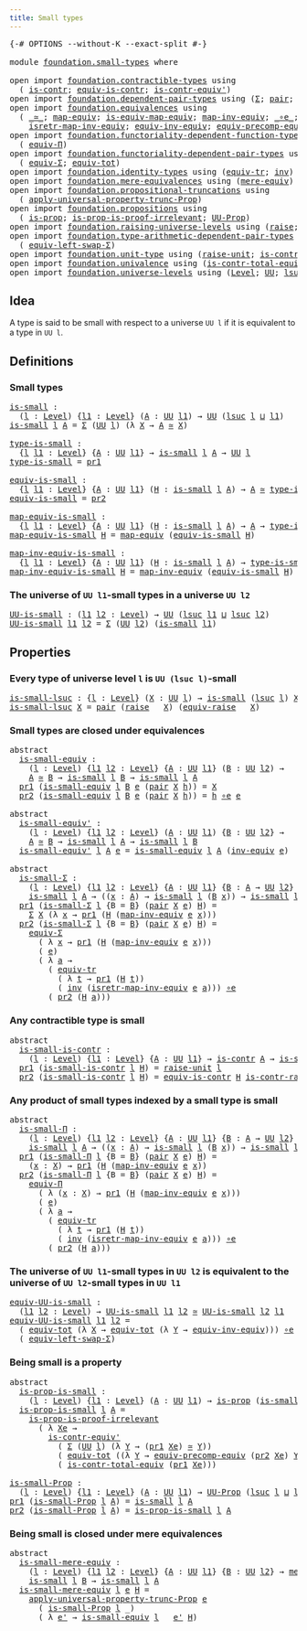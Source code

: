 ```yaml
---
title: Small types
---
```


<pre class="Agda"><a id="37" class="Symbol">{-#</a> <a id="41" class="Keyword">OPTIONS</a> <a id="49" class="Pragma">--without-K</a> <a id="61" class="Pragma">--exact-split</a> <a id="75" class="Symbol">#-}</a>

<a id="80" class="Keyword">module</a> <a id="87" href="foundation.small-types.html" class="Module">foundation.small-types</a> <a id="110" class="Keyword">where</a>

<a id="117" class="Keyword">open</a> <a id="122" class="Keyword">import</a> <a id="129" href="foundation.contractible-types.html" class="Module">foundation.contractible-types</a> <a id="159" class="Keyword">using</a>
  <a id="167" class="Symbol">(</a> <a id="169" href="foundation-core.contractible-types.html#1006" class="Function">is-contr</a><a id="177" class="Symbol">;</a> <a id="179" href="foundation-core.contractible-types.html#4311" class="Function">equiv-is-contr</a><a id="193" class="Symbol">;</a> <a id="195" href="foundation-core.contractible-types.html#3813" class="Function">is-contr-equiv&#39;</a><a id="210" class="Symbol">)</a>
<a id="212" class="Keyword">open</a> <a id="217" class="Keyword">import</a> <a id="224" href="foundation.dependent-pair-types.html" class="Module">foundation.dependent-pair-types</a> <a id="256" class="Keyword">using</a> <a id="262" class="Symbol">(</a><a id="263" href="foundation-core.dependent-pair-types.html#515" class="Record">Σ</a><a id="264" class="Symbol">;</a> <a id="266" href="foundation-core.dependent-pair-types.html#588" class="InductiveConstructor">pair</a><a id="270" class="Symbol">;</a> <a id="272" href="foundation-core.dependent-pair-types.html#605" class="Field">pr1</a><a id="275" class="Symbol">;</a> <a id="277" href="foundation-core.dependent-pair-types.html#617" class="Field">pr2</a><a id="280" class="Symbol">)</a>
<a id="282" class="Keyword">open</a> <a id="287" class="Keyword">import</a> <a id="294" href="foundation.equivalences.html" class="Module">foundation.equivalences</a> <a id="318" class="Keyword">using</a>
  <a id="326" class="Symbol">(</a> <a id="328" href="foundation-core.equivalences.html#1621" class="Function Operator">_≃_</a><a id="331" class="Symbol">;</a> <a id="333" href="foundation-core.equivalences.html#1821" class="Function">map-equiv</a><a id="342" class="Symbol">;</a> <a id="344" href="foundation-core.equivalences.html#1876" class="Function">is-equiv-map-equiv</a><a id="362" class="Symbol">;</a> <a id="364" href="foundation-core.equivalences.html#5036" class="Function">map-inv-equiv</a><a id="377" class="Symbol">;</a> <a id="379" href="foundation-core.equivalences.html#7869" class="Function Operator">_∘e_</a><a id="383" class="Symbol">;</a> <a id="385" href="foundation-core.equivalences.html#5721" class="Function">inv-equiv</a><a id="394" class="Symbol">;</a>
    <a id="400" href="foundation-core.equivalences.html#5251" class="Function">isretr-map-inv-equiv</a><a id="420" class="Symbol">;</a> <a id="422" href="foundation.equivalences.html#15149" class="Function">equiv-inv-equiv</a><a id="437" class="Symbol">;</a> <a id="439" href="foundation.equivalences.html#16809" class="Function">equiv-precomp-equiv</a><a id="458" class="Symbol">)</a>
<a id="460" class="Keyword">open</a> <a id="465" class="Keyword">import</a> <a id="472" href="foundation.functoriality-dependent-function-types.html" class="Module">foundation.functoriality-dependent-function-types</a> <a id="522" class="Keyword">using</a>
  <a id="530" class="Symbol">(</a> <a id="532" href="foundation.functoriality-dependent-function-types.html#4404" class="Function">equiv-Π</a><a id="539" class="Symbol">)</a>
<a id="541" class="Keyword">open</a> <a id="546" class="Keyword">import</a> <a id="553" href="foundation.functoriality-dependent-pair-types.html" class="Module">foundation.functoriality-dependent-pair-types</a> <a id="599" class="Keyword">using</a>
  <a id="607" class="Symbol">(</a> <a id="609" href="foundation-core.functoriality-dependent-pair-types.html#10884" class="Function">equiv-Σ</a><a id="616" class="Symbol">;</a> <a id="618" href="foundation-core.functoriality-dependent-pair-types.html#7267" class="Function">equiv-tot</a><a id="627" class="Symbol">)</a>
<a id="629" class="Keyword">open</a> <a id="634" class="Keyword">import</a> <a id="641" href="foundation.identity-types.html" class="Module">foundation.identity-types</a> <a id="667" class="Keyword">using</a> <a id="673" class="Symbol">(</a><a id="674" href="foundation.identity-types.html#3838" class="Function">equiv-tr</a><a id="682" class="Symbol">;</a> <a id="684" href="foundation-core.identity-types.html#2729" class="Function">inv</a><a id="687" class="Symbol">)</a>
<a id="689" class="Keyword">open</a> <a id="694" class="Keyword">import</a> <a id="701" href="foundation.mere-equivalences.html" class="Module">foundation.mere-equivalences</a> <a id="730" class="Keyword">using</a> <a id="736" class="Symbol">(</a><a id="737" href="foundation.mere-equivalences.html#1415" class="Function">mere-equiv</a><a id="747" class="Symbol">)</a>
<a id="749" class="Keyword">open</a> <a id="754" class="Keyword">import</a> <a id="761" href="foundation.propositional-truncations.html" class="Module">foundation.propositional-truncations</a> <a id="798" class="Keyword">using</a>
  <a id="806" class="Symbol">(</a> <a id="808" href="foundation.propositional-truncations.html#5775" class="Function">apply-universal-property-trunc-Prop</a><a id="843" class="Symbol">)</a>
<a id="845" class="Keyword">open</a> <a id="850" class="Keyword">import</a> <a id="857" href="foundation.propositions.html" class="Module">foundation.propositions</a> <a id="881" class="Keyword">using</a>
  <a id="889" class="Symbol">(</a> <a id="891" href="foundation-core.propositions.html#1309" class="Function">is-prop</a><a id="898" class="Symbol">;</a> <a id="900" href="foundation-core.propositions.html#3220" class="Function">is-prop-is-proof-irrelevant</a><a id="927" class="Symbol">;</a> <a id="929" href="foundation-core.propositions.html#1393" class="Function">UU-Prop</a><a id="936" class="Symbol">)</a>
<a id="938" class="Keyword">open</a> <a id="943" class="Keyword">import</a> <a id="950" href="foundation.raising-universe-levels.html" class="Module">foundation.raising-universe-levels</a> <a id="985" class="Keyword">using</a> <a id="991" class="Symbol">(</a><a id="992" href="foundation.raising-universe-levels.html#973" class="Datatype">raise</a><a id="997" class="Symbol">;</a> <a id="999" href="foundation.raising-universe-levels.html#1550" class="Function">equiv-raise</a><a id="1010" class="Symbol">)</a>
<a id="1012" class="Keyword">open</a> <a id="1017" class="Keyword">import</a> <a id="1024" href="foundation.type-arithmetic-dependent-pair-types.html" class="Module">foundation.type-arithmetic-dependent-pair-types</a> <a id="1072" class="Keyword">using</a>
  <a id="1080" class="Symbol">(</a> <a id="1082" href="foundation-core.type-arithmetic-dependent-pair-types.html#10103" class="Function">equiv-left-swap-Σ</a><a id="1099" class="Symbol">)</a>
<a id="1101" class="Keyword">open</a> <a id="1106" class="Keyword">import</a> <a id="1113" href="foundation.unit-type.html" class="Module">foundation.unit-type</a> <a id="1134" class="Keyword">using</a> <a id="1140" class="Symbol">(</a><a id="1141" href="foundation.unit-type.html#1727" class="Function">raise-unit</a><a id="1151" class="Symbol">;</a> <a id="1153" href="foundation.unit-type.html#3287" class="Function">is-contr-raise-unit</a><a id="1172" class="Symbol">)</a>
<a id="1174" class="Keyword">open</a> <a id="1179" class="Keyword">import</a> <a id="1186" href="foundation.univalence.html" class="Module">foundation.univalence</a> <a id="1208" class="Keyword">using</a> <a id="1214" class="Symbol">(</a><a id="1215" href="foundation-core.univalence.html#2381" class="Function">is-contr-total-equiv</a><a id="1235" class="Symbol">)</a>
<a id="1237" class="Keyword">open</a> <a id="1242" class="Keyword">import</a> <a id="1249" href="foundation.universe-levels.html" class="Module">foundation.universe-levels</a> <a id="1276" class="Keyword">using</a> <a id="1282" class="Symbol">(</a><a id="1283" href="Agda.Primitive.html#597" class="Postulate">Level</a><a id="1288" class="Symbol">;</a> <a id="1290" href="foundation-core.universe-levels.html#235" class="Primitive">UU</a><a id="1292" class="Symbol">;</a> <a id="1294" href="Agda.Primitive.html#780" class="Primitive">lsuc</a><a id="1298" class="Symbol">;</a> <a id="1300" href="Agda.Primitive.html#810" class="Primitive Operator">_⊔_</a><a id="1303" class="Symbol">)</a>
</pre>
## Idea

A type is said to be small with respect to a universe `UU l` if it is equivalent to a type in `UU l`.

## Definitions

### Small types

<pre class="Agda"><a id="is-small"></a><a id="1463" href="foundation.small-types.html#1463" class="Function">is-small</a> <a id="1472" class="Symbol">:</a>
  <a id="1476" class="Symbol">(</a><a id="1477" href="foundation.small-types.html#1477" class="Bound">l</a> <a id="1479" class="Symbol">:</a> <a id="1481" href="Agda.Primitive.html#597" class="Postulate">Level</a><a id="1486" class="Symbol">)</a> <a id="1488" class="Symbol">{</a><a id="1489" href="foundation.small-types.html#1489" class="Bound">l1</a> <a id="1492" class="Symbol">:</a> <a id="1494" href="Agda.Primitive.html#597" class="Postulate">Level</a><a id="1499" class="Symbol">}</a> <a id="1501" class="Symbol">(</a><a id="1502" href="foundation.small-types.html#1502" class="Bound">A</a> <a id="1504" class="Symbol">:</a> <a id="1506" href="foundation-core.universe-levels.html#235" class="Primitive">UU</a> <a id="1509" href="foundation.small-types.html#1489" class="Bound">l1</a><a id="1511" class="Symbol">)</a> <a id="1513" class="Symbol">→</a> <a id="1515" href="foundation-core.universe-levels.html#235" class="Primitive">UU</a> <a id="1518" class="Symbol">(</a><a id="1519" href="Agda.Primitive.html#780" class="Primitive">lsuc</a> <a id="1524" href="foundation.small-types.html#1477" class="Bound">l</a> <a id="1526" href="Agda.Primitive.html#810" class="Primitive Operator">⊔</a> <a id="1528" href="foundation.small-types.html#1489" class="Bound">l1</a><a id="1530" class="Symbol">)</a>
<a id="1532" href="foundation.small-types.html#1463" class="Function">is-small</a> <a id="1541" href="foundation.small-types.html#1541" class="Bound">l</a> <a id="1543" href="foundation.small-types.html#1543" class="Bound">A</a> <a id="1545" class="Symbol">=</a> <a id="1547" href="foundation-core.dependent-pair-types.html#515" class="Record">Σ</a> <a id="1549" class="Symbol">(</a><a id="1550" href="foundation-core.universe-levels.html#235" class="Primitive">UU</a> <a id="1553" href="foundation.small-types.html#1541" class="Bound">l</a><a id="1554" class="Symbol">)</a> <a id="1556" class="Symbol">(λ</a> <a id="1559" href="foundation.small-types.html#1559" class="Bound">X</a> <a id="1561" class="Symbol">→</a> <a id="1563" href="foundation.small-types.html#1543" class="Bound">A</a> <a id="1565" href="foundation-core.equivalences.html#1621" class="Function Operator">≃</a> <a id="1567" href="foundation.small-types.html#1559" class="Bound">X</a><a id="1568" class="Symbol">)</a>

<a id="type-is-small"></a><a id="1571" href="foundation.small-types.html#1571" class="Function">type-is-small</a> <a id="1585" class="Symbol">:</a>
  <a id="1589" class="Symbol">{</a><a id="1590" href="foundation.small-types.html#1590" class="Bound">l</a> <a id="1592" href="foundation.small-types.html#1592" class="Bound">l1</a> <a id="1595" class="Symbol">:</a> <a id="1597" href="Agda.Primitive.html#597" class="Postulate">Level</a><a id="1602" class="Symbol">}</a> <a id="1604" class="Symbol">{</a><a id="1605" href="foundation.small-types.html#1605" class="Bound">A</a> <a id="1607" class="Symbol">:</a> <a id="1609" href="foundation-core.universe-levels.html#235" class="Primitive">UU</a> <a id="1612" href="foundation.small-types.html#1592" class="Bound">l1</a><a id="1614" class="Symbol">}</a> <a id="1616" class="Symbol">→</a> <a id="1618" href="foundation.small-types.html#1463" class="Function">is-small</a> <a id="1627" href="foundation.small-types.html#1590" class="Bound">l</a> <a id="1629" href="foundation.small-types.html#1605" class="Bound">A</a> <a id="1631" class="Symbol">→</a> <a id="1633" href="foundation-core.universe-levels.html#235" class="Primitive">UU</a> <a id="1636" href="foundation.small-types.html#1590" class="Bound">l</a>
<a id="1638" href="foundation.small-types.html#1571" class="Function">type-is-small</a> <a id="1652" class="Symbol">=</a> <a id="1654" href="foundation-core.dependent-pair-types.html#605" class="Field">pr1</a>

<a id="equiv-is-small"></a><a id="1659" href="foundation.small-types.html#1659" class="Function">equiv-is-small</a> <a id="1674" class="Symbol">:</a>
  <a id="1678" class="Symbol">{</a><a id="1679" href="foundation.small-types.html#1679" class="Bound">l</a> <a id="1681" href="foundation.small-types.html#1681" class="Bound">l1</a> <a id="1684" class="Symbol">:</a> <a id="1686" href="Agda.Primitive.html#597" class="Postulate">Level</a><a id="1691" class="Symbol">}</a> <a id="1693" class="Symbol">{</a><a id="1694" href="foundation.small-types.html#1694" class="Bound">A</a> <a id="1696" class="Symbol">:</a> <a id="1698" href="foundation-core.universe-levels.html#235" class="Primitive">UU</a> <a id="1701" href="foundation.small-types.html#1681" class="Bound">l1</a><a id="1703" class="Symbol">}</a> <a id="1705" class="Symbol">(</a><a id="1706" href="foundation.small-types.html#1706" class="Bound">H</a> <a id="1708" class="Symbol">:</a> <a id="1710" href="foundation.small-types.html#1463" class="Function">is-small</a> <a id="1719" href="foundation.small-types.html#1679" class="Bound">l</a> <a id="1721" href="foundation.small-types.html#1694" class="Bound">A</a><a id="1722" class="Symbol">)</a> <a id="1724" class="Symbol">→</a> <a id="1726" href="foundation.small-types.html#1694" class="Bound">A</a> <a id="1728" href="foundation-core.equivalences.html#1621" class="Function Operator">≃</a> <a id="1730" href="foundation.small-types.html#1571" class="Function">type-is-small</a> <a id="1744" href="foundation.small-types.html#1706" class="Bound">H</a>
<a id="1746" href="foundation.small-types.html#1659" class="Function">equiv-is-small</a> <a id="1761" class="Symbol">=</a> <a id="1763" href="foundation-core.dependent-pair-types.html#617" class="Field">pr2</a>

<a id="map-equiv-is-small"></a><a id="1768" href="foundation.small-types.html#1768" class="Function">map-equiv-is-small</a> <a id="1787" class="Symbol">:</a>
  <a id="1791" class="Symbol">{</a><a id="1792" href="foundation.small-types.html#1792" class="Bound">l</a> <a id="1794" href="foundation.small-types.html#1794" class="Bound">l1</a> <a id="1797" class="Symbol">:</a> <a id="1799" href="Agda.Primitive.html#597" class="Postulate">Level</a><a id="1804" class="Symbol">}</a> <a id="1806" class="Symbol">{</a><a id="1807" href="foundation.small-types.html#1807" class="Bound">A</a> <a id="1809" class="Symbol">:</a> <a id="1811" href="foundation-core.universe-levels.html#235" class="Primitive">UU</a> <a id="1814" href="foundation.small-types.html#1794" class="Bound">l1</a><a id="1816" class="Symbol">}</a> <a id="1818" class="Symbol">(</a><a id="1819" href="foundation.small-types.html#1819" class="Bound">H</a> <a id="1821" class="Symbol">:</a> <a id="1823" href="foundation.small-types.html#1463" class="Function">is-small</a> <a id="1832" href="foundation.small-types.html#1792" class="Bound">l</a> <a id="1834" href="foundation.small-types.html#1807" class="Bound">A</a><a id="1835" class="Symbol">)</a> <a id="1837" class="Symbol">→</a> <a id="1839" href="foundation.small-types.html#1807" class="Bound">A</a> <a id="1841" class="Symbol">→</a> <a id="1843" href="foundation.small-types.html#1571" class="Function">type-is-small</a> <a id="1857" href="foundation.small-types.html#1819" class="Bound">H</a>
<a id="1859" href="foundation.small-types.html#1768" class="Function">map-equiv-is-small</a> <a id="1878" href="foundation.small-types.html#1878" class="Bound">H</a> <a id="1880" class="Symbol">=</a> <a id="1882" href="foundation-core.equivalences.html#1821" class="Function">map-equiv</a> <a id="1892" class="Symbol">(</a><a id="1893" href="foundation.small-types.html#1659" class="Function">equiv-is-small</a> <a id="1908" href="foundation.small-types.html#1878" class="Bound">H</a><a id="1909" class="Symbol">)</a>

<a id="map-inv-equiv-is-small"></a><a id="1912" href="foundation.small-types.html#1912" class="Function">map-inv-equiv-is-small</a> <a id="1935" class="Symbol">:</a>
  <a id="1939" class="Symbol">{</a><a id="1940" href="foundation.small-types.html#1940" class="Bound">l</a> <a id="1942" href="foundation.small-types.html#1942" class="Bound">l1</a> <a id="1945" class="Symbol">:</a> <a id="1947" href="Agda.Primitive.html#597" class="Postulate">Level</a><a id="1952" class="Symbol">}</a> <a id="1954" class="Symbol">{</a><a id="1955" href="foundation.small-types.html#1955" class="Bound">A</a> <a id="1957" class="Symbol">:</a> <a id="1959" href="foundation-core.universe-levels.html#235" class="Primitive">UU</a> <a id="1962" href="foundation.small-types.html#1942" class="Bound">l1</a><a id="1964" class="Symbol">}</a> <a id="1966" class="Symbol">(</a><a id="1967" href="foundation.small-types.html#1967" class="Bound">H</a> <a id="1969" class="Symbol">:</a> <a id="1971" href="foundation.small-types.html#1463" class="Function">is-small</a> <a id="1980" href="foundation.small-types.html#1940" class="Bound">l</a> <a id="1982" href="foundation.small-types.html#1955" class="Bound">A</a><a id="1983" class="Symbol">)</a> <a id="1985" class="Symbol">→</a> <a id="1987" href="foundation.small-types.html#1571" class="Function">type-is-small</a> <a id="2001" href="foundation.small-types.html#1967" class="Bound">H</a> <a id="2003" class="Symbol">→</a> <a id="2005" href="foundation.small-types.html#1955" class="Bound">A</a>
<a id="2007" href="foundation.small-types.html#1912" class="Function">map-inv-equiv-is-small</a> <a id="2030" href="foundation.small-types.html#2030" class="Bound">H</a> <a id="2032" class="Symbol">=</a> <a id="2034" href="foundation-core.equivalences.html#5036" class="Function">map-inv-equiv</a> <a id="2048" class="Symbol">(</a><a id="2049" href="foundation.small-types.html#1659" class="Function">equiv-is-small</a> <a id="2064" href="foundation.small-types.html#2030" class="Bound">H</a><a id="2065" class="Symbol">)</a>
</pre>
### The universe of `UU l1`-small types in a universe `UU l2`

<pre class="Agda"><a id="UU-is-small"></a><a id="2143" href="foundation.small-types.html#2143" class="Function">UU-is-small</a> <a id="2155" class="Symbol">:</a> <a id="2157" class="Symbol">(</a><a id="2158" href="foundation.small-types.html#2158" class="Bound">l1</a> <a id="2161" href="foundation.small-types.html#2161" class="Bound">l2</a> <a id="2164" class="Symbol">:</a> <a id="2166" href="Agda.Primitive.html#597" class="Postulate">Level</a><a id="2171" class="Symbol">)</a> <a id="2173" class="Symbol">→</a> <a id="2175" href="foundation-core.universe-levels.html#235" class="Primitive">UU</a> <a id="2178" class="Symbol">(</a><a id="2179" href="Agda.Primitive.html#780" class="Primitive">lsuc</a> <a id="2184" href="foundation.small-types.html#2158" class="Bound">l1</a> <a id="2187" href="Agda.Primitive.html#810" class="Primitive Operator">⊔</a> <a id="2189" href="Agda.Primitive.html#780" class="Primitive">lsuc</a> <a id="2194" href="foundation.small-types.html#2161" class="Bound">l2</a><a id="2196" class="Symbol">)</a>
<a id="2198" href="foundation.small-types.html#2143" class="Function">UU-is-small</a> <a id="2210" href="foundation.small-types.html#2210" class="Bound">l1</a> <a id="2213" href="foundation.small-types.html#2213" class="Bound">l2</a> <a id="2216" class="Symbol">=</a> <a id="2218" href="foundation-core.dependent-pair-types.html#515" class="Record">Σ</a> <a id="2220" class="Symbol">(</a><a id="2221" href="foundation-core.universe-levels.html#235" class="Primitive">UU</a> <a id="2224" href="foundation.small-types.html#2213" class="Bound">l2</a><a id="2226" class="Symbol">)</a> <a id="2228" class="Symbol">(</a><a id="2229" href="foundation.small-types.html#1463" class="Function">is-small</a> <a id="2238" href="foundation.small-types.html#2210" class="Bound">l1</a><a id="2240" class="Symbol">)</a>
</pre>
## Properties

### Every type of universe level `l` is `UU (lsuc l)`-small

<pre class="Agda"><a id="is-small-lsuc"></a><a id="2331" href="foundation.small-types.html#2331" class="Function">is-small-lsuc</a> <a id="2345" class="Symbol">:</a> <a id="2347" class="Symbol">{</a><a id="2348" href="foundation.small-types.html#2348" class="Bound">l</a> <a id="2350" class="Symbol">:</a> <a id="2352" href="Agda.Primitive.html#597" class="Postulate">Level</a><a id="2357" class="Symbol">}</a> <a id="2359" class="Symbol">(</a><a id="2360" href="foundation.small-types.html#2360" class="Bound">X</a> <a id="2362" class="Symbol">:</a> <a id="2364" href="foundation-core.universe-levels.html#235" class="Primitive">UU</a> <a id="2367" href="foundation.small-types.html#2348" class="Bound">l</a><a id="2368" class="Symbol">)</a> <a id="2370" class="Symbol">→</a> <a id="2372" href="foundation.small-types.html#1463" class="Function">is-small</a> <a id="2381" class="Symbol">(</a><a id="2382" href="Agda.Primitive.html#780" class="Primitive">lsuc</a> <a id="2387" href="foundation.small-types.html#2348" class="Bound">l</a><a id="2388" class="Symbol">)</a> <a id="2390" href="foundation.small-types.html#2360" class="Bound">X</a>
<a id="2392" href="foundation.small-types.html#2331" class="Function">is-small-lsuc</a> <a id="2406" href="foundation.small-types.html#2406" class="Bound">X</a> <a id="2408" class="Symbol">=</a> <a id="2410" href="foundation-core.dependent-pair-types.html#588" class="InductiveConstructor">pair</a> <a id="2415" class="Symbol">(</a><a id="2416" href="foundation.raising-universe-levels.html#973" class="Datatype">raise</a> <a id="2422" class="Symbol">_</a> <a id="2424" href="foundation.small-types.html#2406" class="Bound">X</a><a id="2425" class="Symbol">)</a> <a id="2427" class="Symbol">(</a><a id="2428" href="foundation.raising-universe-levels.html#1550" class="Function">equiv-raise</a> <a id="2440" class="Symbol">_</a> <a id="2442" href="foundation.small-types.html#2406" class="Bound">X</a><a id="2443" class="Symbol">)</a>
</pre>
### Small types are closed under equivalences

<pre class="Agda"><a id="2505" class="Keyword">abstract</a>
  <a id="is-small-equiv"></a><a id="2516" href="foundation.small-types.html#2516" class="Function">is-small-equiv</a> <a id="2531" class="Symbol">:</a>
    <a id="2537" class="Symbol">(</a><a id="2538" href="foundation.small-types.html#2538" class="Bound">l</a> <a id="2540" class="Symbol">:</a> <a id="2542" href="Agda.Primitive.html#597" class="Postulate">Level</a><a id="2547" class="Symbol">)</a> <a id="2549" class="Symbol">{</a><a id="2550" href="foundation.small-types.html#2550" class="Bound">l1</a> <a id="2553" href="foundation.small-types.html#2553" class="Bound">l2</a> <a id="2556" class="Symbol">:</a> <a id="2558" href="Agda.Primitive.html#597" class="Postulate">Level</a><a id="2563" class="Symbol">}</a> <a id="2565" class="Symbol">{</a><a id="2566" href="foundation.small-types.html#2566" class="Bound">A</a> <a id="2568" class="Symbol">:</a> <a id="2570" href="foundation-core.universe-levels.html#235" class="Primitive">UU</a> <a id="2573" href="foundation.small-types.html#2550" class="Bound">l1</a><a id="2575" class="Symbol">}</a> <a id="2577" class="Symbol">(</a><a id="2578" href="foundation.small-types.html#2578" class="Bound">B</a> <a id="2580" class="Symbol">:</a> <a id="2582" href="foundation-core.universe-levels.html#235" class="Primitive">UU</a> <a id="2585" href="foundation.small-types.html#2553" class="Bound">l2</a><a id="2587" class="Symbol">)</a> <a id="2589" class="Symbol">→</a>
    <a id="2595" href="foundation.small-types.html#2566" class="Bound">A</a> <a id="2597" href="foundation-core.equivalences.html#1621" class="Function Operator">≃</a> <a id="2599" href="foundation.small-types.html#2578" class="Bound">B</a> <a id="2601" class="Symbol">→</a> <a id="2603" href="foundation.small-types.html#1463" class="Function">is-small</a> <a id="2612" href="foundation.small-types.html#2538" class="Bound">l</a> <a id="2614" href="foundation.small-types.html#2578" class="Bound">B</a> <a id="2616" class="Symbol">→</a> <a id="2618" href="foundation.small-types.html#1463" class="Function">is-small</a> <a id="2627" href="foundation.small-types.html#2538" class="Bound">l</a> <a id="2629" href="foundation.small-types.html#2566" class="Bound">A</a>
  <a id="2633" href="foundation-core.dependent-pair-types.html#605" class="Field">pr1</a> <a id="2637" class="Symbol">(</a><a id="2638" href="foundation.small-types.html#2516" class="Function">is-small-equiv</a> <a id="2653" href="foundation.small-types.html#2653" class="Bound">l</a> <a id="2655" href="foundation.small-types.html#2655" class="Bound">B</a> <a id="2657" href="foundation.small-types.html#2657" class="Bound">e</a> <a id="2659" class="Symbol">(</a><a id="2660" href="foundation-core.dependent-pair-types.html#588" class="InductiveConstructor">pair</a> <a id="2665" href="foundation.small-types.html#2665" class="Bound">X</a> <a id="2667" href="foundation.small-types.html#2667" class="Bound">h</a><a id="2668" class="Symbol">))</a> <a id="2671" class="Symbol">=</a> <a id="2673" href="foundation.small-types.html#2665" class="Bound">X</a>
  <a id="2677" href="foundation-core.dependent-pair-types.html#617" class="Field">pr2</a> <a id="2681" class="Symbol">(</a><a id="2682" href="foundation.small-types.html#2516" class="Function">is-small-equiv</a> <a id="2697" href="foundation.small-types.html#2697" class="Bound">l</a> <a id="2699" href="foundation.small-types.html#2699" class="Bound">B</a> <a id="2701" href="foundation.small-types.html#2701" class="Bound">e</a> <a id="2703" class="Symbol">(</a><a id="2704" href="foundation-core.dependent-pair-types.html#588" class="InductiveConstructor">pair</a> <a id="2709" href="foundation.small-types.html#2709" class="Bound">X</a> <a id="2711" href="foundation.small-types.html#2711" class="Bound">h</a><a id="2712" class="Symbol">))</a> <a id="2715" class="Symbol">=</a> <a id="2717" href="foundation.small-types.html#2711" class="Bound">h</a> <a id="2719" href="foundation-core.equivalences.html#7869" class="Function Operator">∘e</a> <a id="2722" href="foundation.small-types.html#2701" class="Bound">e</a>

<a id="2725" class="Keyword">abstract</a>
  <a id="is-small-equiv&#39;"></a><a id="2736" href="foundation.small-types.html#2736" class="Function">is-small-equiv&#39;</a> <a id="2752" class="Symbol">:</a>
    <a id="2758" class="Symbol">(</a><a id="2759" href="foundation.small-types.html#2759" class="Bound">l</a> <a id="2761" class="Symbol">:</a> <a id="2763" href="Agda.Primitive.html#597" class="Postulate">Level</a><a id="2768" class="Symbol">)</a> <a id="2770" class="Symbol">{</a><a id="2771" href="foundation.small-types.html#2771" class="Bound">l1</a> <a id="2774" href="foundation.small-types.html#2774" class="Bound">l2</a> <a id="2777" class="Symbol">:</a> <a id="2779" href="Agda.Primitive.html#597" class="Postulate">Level</a><a id="2784" class="Symbol">}</a> <a id="2786" class="Symbol">(</a><a id="2787" href="foundation.small-types.html#2787" class="Bound">A</a> <a id="2789" class="Symbol">:</a> <a id="2791" href="foundation-core.universe-levels.html#235" class="Primitive">UU</a> <a id="2794" href="foundation.small-types.html#2771" class="Bound">l1</a><a id="2796" class="Symbol">)</a> <a id="2798" class="Symbol">{</a><a id="2799" href="foundation.small-types.html#2799" class="Bound">B</a> <a id="2801" class="Symbol">:</a> <a id="2803" href="foundation-core.universe-levels.html#235" class="Primitive">UU</a> <a id="2806" href="foundation.small-types.html#2774" class="Bound">l2</a><a id="2808" class="Symbol">}</a> <a id="2810" class="Symbol">→</a>
    <a id="2816" href="foundation.small-types.html#2787" class="Bound">A</a> <a id="2818" href="foundation-core.equivalences.html#1621" class="Function Operator">≃</a> <a id="2820" href="foundation.small-types.html#2799" class="Bound">B</a> <a id="2822" class="Symbol">→</a> <a id="2824" href="foundation.small-types.html#1463" class="Function">is-small</a> <a id="2833" href="foundation.small-types.html#2759" class="Bound">l</a> <a id="2835" href="foundation.small-types.html#2787" class="Bound">A</a> <a id="2837" class="Symbol">→</a> <a id="2839" href="foundation.small-types.html#1463" class="Function">is-small</a> <a id="2848" href="foundation.small-types.html#2759" class="Bound">l</a> <a id="2850" href="foundation.small-types.html#2799" class="Bound">B</a>
  <a id="2854" href="foundation.small-types.html#2736" class="Function">is-small-equiv&#39;</a> <a id="2870" href="foundation.small-types.html#2870" class="Bound">l</a> <a id="2872" href="foundation.small-types.html#2872" class="Bound">A</a> <a id="2874" href="foundation.small-types.html#2874" class="Bound">e</a> <a id="2876" class="Symbol">=</a> <a id="2878" href="foundation.small-types.html#2516" class="Function">is-small-equiv</a> <a id="2893" href="foundation.small-types.html#2870" class="Bound">l</a> <a id="2895" href="foundation.small-types.html#2872" class="Bound">A</a> <a id="2897" class="Symbol">(</a><a id="2898" href="foundation-core.equivalences.html#5721" class="Function">inv-equiv</a> <a id="2908" href="foundation.small-types.html#2874" class="Bound">e</a><a id="2909" class="Symbol">)</a>

<a id="2912" class="Keyword">abstract</a>
  <a id="is-small-Σ"></a><a id="2923" href="foundation.small-types.html#2923" class="Function">is-small-Σ</a> <a id="2934" class="Symbol">:</a>
    <a id="2940" class="Symbol">(</a><a id="2941" href="foundation.small-types.html#2941" class="Bound">l</a> <a id="2943" class="Symbol">:</a> <a id="2945" href="Agda.Primitive.html#597" class="Postulate">Level</a><a id="2950" class="Symbol">)</a> <a id="2952" class="Symbol">{</a><a id="2953" href="foundation.small-types.html#2953" class="Bound">l1</a> <a id="2956" href="foundation.small-types.html#2956" class="Bound">l2</a> <a id="2959" class="Symbol">:</a> <a id="2961" href="Agda.Primitive.html#597" class="Postulate">Level</a><a id="2966" class="Symbol">}</a> <a id="2968" class="Symbol">{</a><a id="2969" href="foundation.small-types.html#2969" class="Bound">A</a> <a id="2971" class="Symbol">:</a> <a id="2973" href="foundation-core.universe-levels.html#235" class="Primitive">UU</a> <a id="2976" href="foundation.small-types.html#2953" class="Bound">l1</a><a id="2978" class="Symbol">}</a> <a id="2980" class="Symbol">{</a><a id="2981" href="foundation.small-types.html#2981" class="Bound">B</a> <a id="2983" class="Symbol">:</a> <a id="2985" href="foundation.small-types.html#2969" class="Bound">A</a> <a id="2987" class="Symbol">→</a> <a id="2989" href="foundation-core.universe-levels.html#235" class="Primitive">UU</a> <a id="2992" href="foundation.small-types.html#2956" class="Bound">l2</a><a id="2994" class="Symbol">}</a> <a id="2996" class="Symbol">→</a>
    <a id="3002" href="foundation.small-types.html#1463" class="Function">is-small</a> <a id="3011" href="foundation.small-types.html#2941" class="Bound">l</a> <a id="3013" href="foundation.small-types.html#2969" class="Bound">A</a> <a id="3015" class="Symbol">→</a> <a id="3017" class="Symbol">((</a><a id="3019" href="foundation.small-types.html#3019" class="Bound">x</a> <a id="3021" class="Symbol">:</a> <a id="3023" href="foundation.small-types.html#2969" class="Bound">A</a><a id="3024" class="Symbol">)</a> <a id="3026" class="Symbol">→</a> <a id="3028" href="foundation.small-types.html#1463" class="Function">is-small</a> <a id="3037" href="foundation.small-types.html#2941" class="Bound">l</a> <a id="3039" class="Symbol">(</a><a id="3040" href="foundation.small-types.html#2981" class="Bound">B</a> <a id="3042" href="foundation.small-types.html#3019" class="Bound">x</a><a id="3043" class="Symbol">))</a> <a id="3046" class="Symbol">→</a> <a id="3048" href="foundation.small-types.html#1463" class="Function">is-small</a> <a id="3057" href="foundation.small-types.html#2941" class="Bound">l</a> <a id="3059" class="Symbol">(</a><a id="3060" href="foundation-core.dependent-pair-types.html#515" class="Record">Σ</a> <a id="3062" href="foundation.small-types.html#2969" class="Bound">A</a> <a id="3064" href="foundation.small-types.html#2981" class="Bound">B</a><a id="3065" class="Symbol">)</a>
  <a id="3069" href="foundation-core.dependent-pair-types.html#605" class="Field">pr1</a> <a id="3073" class="Symbol">(</a><a id="3074" href="foundation.small-types.html#2923" class="Function">is-small-Σ</a> <a id="3085" href="foundation.small-types.html#3085" class="Bound">l</a> <a id="3087" class="Symbol">{</a><a id="3088" class="Argument">B</a> <a id="3090" class="Symbol">=</a> <a id="3092" href="foundation.small-types.html#3092" class="Bound">B</a><a id="3093" class="Symbol">}</a> <a id="3095" class="Symbol">(</a><a id="3096" href="foundation-core.dependent-pair-types.html#588" class="InductiveConstructor">pair</a> <a id="3101" href="foundation.small-types.html#3101" class="Bound">X</a> <a id="3103" href="foundation.small-types.html#3103" class="Bound">e</a><a id="3104" class="Symbol">)</a> <a id="3106" href="foundation.small-types.html#3106" class="Bound">H</a><a id="3107" class="Symbol">)</a> <a id="3109" class="Symbol">=</a>
    <a id="3115" href="foundation-core.dependent-pair-types.html#515" class="Record">Σ</a> <a id="3117" href="foundation.small-types.html#3101" class="Bound">X</a> <a id="3119" class="Symbol">(λ</a> <a id="3122" href="foundation.small-types.html#3122" class="Bound">x</a> <a id="3124" class="Symbol">→</a> <a id="3126" href="foundation-core.dependent-pair-types.html#605" class="Field">pr1</a> <a id="3130" class="Symbol">(</a><a id="3131" href="foundation.small-types.html#3106" class="Bound">H</a> <a id="3133" class="Symbol">(</a><a id="3134" href="foundation-core.equivalences.html#5036" class="Function">map-inv-equiv</a> <a id="3148" href="foundation.small-types.html#3103" class="Bound">e</a> <a id="3150" href="foundation.small-types.html#3122" class="Bound">x</a><a id="3151" class="Symbol">)))</a>
  <a id="3157" href="foundation-core.dependent-pair-types.html#617" class="Field">pr2</a> <a id="3161" class="Symbol">(</a><a id="3162" href="foundation.small-types.html#2923" class="Function">is-small-Σ</a> <a id="3173" href="foundation.small-types.html#3173" class="Bound">l</a> <a id="3175" class="Symbol">{</a><a id="3176" class="Argument">B</a> <a id="3178" class="Symbol">=</a> <a id="3180" href="foundation.small-types.html#3180" class="Bound">B</a><a id="3181" class="Symbol">}</a> <a id="3183" class="Symbol">(</a><a id="3184" href="foundation-core.dependent-pair-types.html#588" class="InductiveConstructor">pair</a> <a id="3189" href="foundation.small-types.html#3189" class="Bound">X</a> <a id="3191" href="foundation.small-types.html#3191" class="Bound">e</a><a id="3192" class="Symbol">)</a> <a id="3194" href="foundation.small-types.html#3194" class="Bound">H</a><a id="3195" class="Symbol">)</a> <a id="3197" class="Symbol">=</a>
    <a id="3203" href="foundation-core.functoriality-dependent-pair-types.html#10884" class="Function">equiv-Σ</a>
      <a id="3217" class="Symbol">(</a> <a id="3219" class="Symbol">λ</a> <a id="3221" href="foundation.small-types.html#3221" class="Bound">x</a> <a id="3223" class="Symbol">→</a> <a id="3225" href="foundation-core.dependent-pair-types.html#605" class="Field">pr1</a> <a id="3229" class="Symbol">(</a><a id="3230" href="foundation.small-types.html#3194" class="Bound">H</a> <a id="3232" class="Symbol">(</a><a id="3233" href="foundation-core.equivalences.html#5036" class="Function">map-inv-equiv</a> <a id="3247" href="foundation.small-types.html#3191" class="Bound">e</a> <a id="3249" href="foundation.small-types.html#3221" class="Bound">x</a><a id="3250" class="Symbol">)))</a>
      <a id="3260" class="Symbol">(</a> <a id="3262" href="foundation.small-types.html#3191" class="Bound">e</a><a id="3263" class="Symbol">)</a>
      <a id="3271" class="Symbol">(</a> <a id="3273" class="Symbol">λ</a> <a id="3275" href="foundation.small-types.html#3275" class="Bound">a</a> <a id="3277" class="Symbol">→</a>
        <a id="3287" class="Symbol">(</a> <a id="3289" href="foundation.identity-types.html#3838" class="Function">equiv-tr</a>
          <a id="3308" class="Symbol">(</a> <a id="3310" class="Symbol">λ</a> <a id="3312" href="foundation.small-types.html#3312" class="Bound">t</a> <a id="3314" class="Symbol">→</a> <a id="3316" href="foundation-core.dependent-pair-types.html#605" class="Field">pr1</a> <a id="3320" class="Symbol">(</a><a id="3321" href="foundation.small-types.html#3194" class="Bound">H</a> <a id="3323" href="foundation.small-types.html#3312" class="Bound">t</a><a id="3324" class="Symbol">))</a>
          <a id="3337" class="Symbol">(</a> <a id="3339" href="foundation-core.identity-types.html#2729" class="Function">inv</a> <a id="3343" class="Symbol">(</a><a id="3344" href="foundation-core.equivalences.html#5251" class="Function">isretr-map-inv-equiv</a> <a id="3365" href="foundation.small-types.html#3191" class="Bound">e</a> <a id="3367" href="foundation.small-types.html#3275" class="Bound">a</a><a id="3368" class="Symbol">)))</a> <a id="3372" href="foundation-core.equivalences.html#7869" class="Function Operator">∘e</a>
        <a id="3383" class="Symbol">(</a> <a id="3385" href="foundation-core.dependent-pair-types.html#617" class="Field">pr2</a> <a id="3389" class="Symbol">(</a><a id="3390" href="foundation.small-types.html#3194" class="Bound">H</a> <a id="3392" href="foundation.small-types.html#3275" class="Bound">a</a><a id="3393" class="Symbol">)))</a>
</pre>
### Any contractible type is small

<pre class="Agda"><a id="3446" class="Keyword">abstract</a>
  <a id="is-small-is-contr"></a><a id="3457" href="foundation.small-types.html#3457" class="Function">is-small-is-contr</a> <a id="3475" class="Symbol">:</a>
    <a id="3481" class="Symbol">(</a><a id="3482" href="foundation.small-types.html#3482" class="Bound">l</a> <a id="3484" class="Symbol">:</a> <a id="3486" href="Agda.Primitive.html#597" class="Postulate">Level</a><a id="3491" class="Symbol">)</a> <a id="3493" class="Symbol">{</a><a id="3494" href="foundation.small-types.html#3494" class="Bound">l1</a> <a id="3497" class="Symbol">:</a> <a id="3499" href="Agda.Primitive.html#597" class="Postulate">Level</a><a id="3504" class="Symbol">}</a> <a id="3506" class="Symbol">{</a><a id="3507" href="foundation.small-types.html#3507" class="Bound">A</a> <a id="3509" class="Symbol">:</a> <a id="3511" href="foundation-core.universe-levels.html#235" class="Primitive">UU</a> <a id="3514" href="foundation.small-types.html#3494" class="Bound">l1</a><a id="3516" class="Symbol">}</a> <a id="3518" class="Symbol">→</a> <a id="3520" href="foundation-core.contractible-types.html#1006" class="Function">is-contr</a> <a id="3529" href="foundation.small-types.html#3507" class="Bound">A</a> <a id="3531" class="Symbol">→</a> <a id="3533" href="foundation.small-types.html#1463" class="Function">is-small</a> <a id="3542" href="foundation.small-types.html#3482" class="Bound">l</a> <a id="3544" href="foundation.small-types.html#3507" class="Bound">A</a>
  <a id="3548" href="foundation-core.dependent-pair-types.html#605" class="Field">pr1</a> <a id="3552" class="Symbol">(</a><a id="3553" href="foundation.small-types.html#3457" class="Function">is-small-is-contr</a> <a id="3571" href="foundation.small-types.html#3571" class="Bound">l</a> <a id="3573" href="foundation.small-types.html#3573" class="Bound">H</a><a id="3574" class="Symbol">)</a> <a id="3576" class="Symbol">=</a> <a id="3578" href="foundation.unit-type.html#1727" class="Function">raise-unit</a> <a id="3589" href="foundation.small-types.html#3571" class="Bound">l</a>
  <a id="3593" href="foundation-core.dependent-pair-types.html#617" class="Field">pr2</a> <a id="3597" class="Symbol">(</a><a id="3598" href="foundation.small-types.html#3457" class="Function">is-small-is-contr</a> <a id="3616" href="foundation.small-types.html#3616" class="Bound">l</a> <a id="3618" href="foundation.small-types.html#3618" class="Bound">H</a><a id="3619" class="Symbol">)</a> <a id="3621" class="Symbol">=</a> <a id="3623" href="foundation-core.contractible-types.html#4311" class="Function">equiv-is-contr</a> <a id="3638" href="foundation.small-types.html#3618" class="Bound">H</a> <a id="3640" href="foundation.unit-type.html#3287" class="Function">is-contr-raise-unit</a>
</pre>
### Any product of small types indexed by a small type is small

<pre class="Agda"><a id="3738" class="Keyword">abstract</a>
  <a id="is-small-Π"></a><a id="3749" href="foundation.small-types.html#3749" class="Function">is-small-Π</a> <a id="3760" class="Symbol">:</a>
    <a id="3766" class="Symbol">(</a><a id="3767" href="foundation.small-types.html#3767" class="Bound">l</a> <a id="3769" class="Symbol">:</a> <a id="3771" href="Agda.Primitive.html#597" class="Postulate">Level</a><a id="3776" class="Symbol">)</a> <a id="3778" class="Symbol">{</a><a id="3779" href="foundation.small-types.html#3779" class="Bound">l1</a> <a id="3782" href="foundation.small-types.html#3782" class="Bound">l2</a> <a id="3785" class="Symbol">:</a> <a id="3787" href="Agda.Primitive.html#597" class="Postulate">Level</a><a id="3792" class="Symbol">}</a> <a id="3794" class="Symbol">{</a><a id="3795" href="foundation.small-types.html#3795" class="Bound">A</a> <a id="3797" class="Symbol">:</a> <a id="3799" href="foundation-core.universe-levels.html#235" class="Primitive">UU</a> <a id="3802" href="foundation.small-types.html#3779" class="Bound">l1</a><a id="3804" class="Symbol">}</a> <a id="3806" class="Symbol">{</a><a id="3807" href="foundation.small-types.html#3807" class="Bound">B</a> <a id="3809" class="Symbol">:</a> <a id="3811" href="foundation.small-types.html#3795" class="Bound">A</a> <a id="3813" class="Symbol">→</a> <a id="3815" href="foundation-core.universe-levels.html#235" class="Primitive">UU</a> <a id="3818" href="foundation.small-types.html#3782" class="Bound">l2</a><a id="3820" class="Symbol">}</a> <a id="3822" class="Symbol">→</a>
    <a id="3828" href="foundation.small-types.html#1463" class="Function">is-small</a> <a id="3837" href="foundation.small-types.html#3767" class="Bound">l</a> <a id="3839" href="foundation.small-types.html#3795" class="Bound">A</a> <a id="3841" class="Symbol">→</a> <a id="3843" class="Symbol">((</a><a id="3845" href="foundation.small-types.html#3845" class="Bound">x</a> <a id="3847" class="Symbol">:</a> <a id="3849" href="foundation.small-types.html#3795" class="Bound">A</a><a id="3850" class="Symbol">)</a> <a id="3852" class="Symbol">→</a> <a id="3854" href="foundation.small-types.html#1463" class="Function">is-small</a> <a id="3863" href="foundation.small-types.html#3767" class="Bound">l</a> <a id="3865" class="Symbol">(</a><a id="3866" href="foundation.small-types.html#3807" class="Bound">B</a> <a id="3868" href="foundation.small-types.html#3845" class="Bound">x</a><a id="3869" class="Symbol">))</a> <a id="3872" class="Symbol">→</a> <a id="3874" href="foundation.small-types.html#1463" class="Function">is-small</a> <a id="3883" href="foundation.small-types.html#3767" class="Bound">l</a> <a id="3885" class="Symbol">((</a><a id="3887" href="foundation.small-types.html#3887" class="Bound">x</a> <a id="3889" class="Symbol">:</a> <a id="3891" href="foundation.small-types.html#3795" class="Bound">A</a><a id="3892" class="Symbol">)</a> <a id="3894" class="Symbol">→</a> <a id="3896" href="foundation.small-types.html#3807" class="Bound">B</a> <a id="3898" href="foundation.small-types.html#3887" class="Bound">x</a><a id="3899" class="Symbol">)</a>
  <a id="3903" href="foundation-core.dependent-pair-types.html#605" class="Field">pr1</a> <a id="3907" class="Symbol">(</a><a id="3908" href="foundation.small-types.html#3749" class="Function">is-small-Π</a> <a id="3919" href="foundation.small-types.html#3919" class="Bound">l</a> <a id="3921" class="Symbol">{</a><a id="3922" class="Argument">B</a> <a id="3924" class="Symbol">=</a> <a id="3926" href="foundation.small-types.html#3926" class="Bound">B</a><a id="3927" class="Symbol">}</a> <a id="3929" class="Symbol">(</a><a id="3930" href="foundation-core.dependent-pair-types.html#588" class="InductiveConstructor">pair</a> <a id="3935" href="foundation.small-types.html#3935" class="Bound">X</a> <a id="3937" href="foundation.small-types.html#3937" class="Bound">e</a><a id="3938" class="Symbol">)</a> <a id="3940" href="foundation.small-types.html#3940" class="Bound">H</a><a id="3941" class="Symbol">)</a> <a id="3943" class="Symbol">=</a>
    <a id="3949" class="Symbol">(</a><a id="3950" href="foundation.small-types.html#3950" class="Bound">x</a> <a id="3952" class="Symbol">:</a> <a id="3954" href="foundation.small-types.html#3935" class="Bound">X</a><a id="3955" class="Symbol">)</a> <a id="3957" class="Symbol">→</a> <a id="3959" href="foundation-core.dependent-pair-types.html#605" class="Field">pr1</a> <a id="3963" class="Symbol">(</a><a id="3964" href="foundation.small-types.html#3940" class="Bound">H</a> <a id="3966" class="Symbol">(</a><a id="3967" href="foundation-core.equivalences.html#5036" class="Function">map-inv-equiv</a> <a id="3981" href="foundation.small-types.html#3937" class="Bound">e</a> <a id="3983" href="foundation.small-types.html#3950" class="Bound">x</a><a id="3984" class="Symbol">))</a>
  <a id="3989" href="foundation-core.dependent-pair-types.html#617" class="Field">pr2</a> <a id="3993" class="Symbol">(</a><a id="3994" href="foundation.small-types.html#3749" class="Function">is-small-Π</a> <a id="4005" href="foundation.small-types.html#4005" class="Bound">l</a> <a id="4007" class="Symbol">{</a><a id="4008" class="Argument">B</a> <a id="4010" class="Symbol">=</a> <a id="4012" href="foundation.small-types.html#4012" class="Bound">B</a><a id="4013" class="Symbol">}</a> <a id="4015" class="Symbol">(</a><a id="4016" href="foundation-core.dependent-pair-types.html#588" class="InductiveConstructor">pair</a> <a id="4021" href="foundation.small-types.html#4021" class="Bound">X</a> <a id="4023" href="foundation.small-types.html#4023" class="Bound">e</a><a id="4024" class="Symbol">)</a> <a id="4026" href="foundation.small-types.html#4026" class="Bound">H</a><a id="4027" class="Symbol">)</a> <a id="4029" class="Symbol">=</a>
    <a id="4035" href="foundation.functoriality-dependent-function-types.html#4404" class="Function">equiv-Π</a>
      <a id="4049" class="Symbol">(</a> <a id="4051" class="Symbol">λ</a> <a id="4053" class="Symbol">(</a><a id="4054" href="foundation.small-types.html#4054" class="Bound">x</a> <a id="4056" class="Symbol">:</a> <a id="4058" href="foundation.small-types.html#4021" class="Bound">X</a><a id="4059" class="Symbol">)</a> <a id="4061" class="Symbol">→</a> <a id="4063" href="foundation-core.dependent-pair-types.html#605" class="Field">pr1</a> <a id="4067" class="Symbol">(</a><a id="4068" href="foundation.small-types.html#4026" class="Bound">H</a> <a id="4070" class="Symbol">(</a><a id="4071" href="foundation-core.equivalences.html#5036" class="Function">map-inv-equiv</a> <a id="4085" href="foundation.small-types.html#4023" class="Bound">e</a> <a id="4087" href="foundation.small-types.html#4054" class="Bound">x</a><a id="4088" class="Symbol">)))</a>
      <a id="4098" class="Symbol">(</a> <a id="4100" href="foundation.small-types.html#4023" class="Bound">e</a><a id="4101" class="Symbol">)</a>
      <a id="4109" class="Symbol">(</a> <a id="4111" class="Symbol">λ</a> <a id="4113" href="foundation.small-types.html#4113" class="Bound">a</a> <a id="4115" class="Symbol">→</a>
        <a id="4125" class="Symbol">(</a> <a id="4127" href="foundation.identity-types.html#3838" class="Function">equiv-tr</a>
          <a id="4146" class="Symbol">(</a> <a id="4148" class="Symbol">λ</a> <a id="4150" href="foundation.small-types.html#4150" class="Bound">t</a> <a id="4152" class="Symbol">→</a> <a id="4154" href="foundation-core.dependent-pair-types.html#605" class="Field">pr1</a> <a id="4158" class="Symbol">(</a><a id="4159" href="foundation.small-types.html#4026" class="Bound">H</a> <a id="4161" href="foundation.small-types.html#4150" class="Bound">t</a><a id="4162" class="Symbol">))</a>
          <a id="4175" class="Symbol">(</a> <a id="4177" href="foundation-core.identity-types.html#2729" class="Function">inv</a> <a id="4181" class="Symbol">(</a><a id="4182" href="foundation-core.equivalences.html#5251" class="Function">isretr-map-inv-equiv</a> <a id="4203" href="foundation.small-types.html#4023" class="Bound">e</a> <a id="4205" href="foundation.small-types.html#4113" class="Bound">a</a><a id="4206" class="Symbol">)))</a> <a id="4210" href="foundation-core.equivalences.html#7869" class="Function Operator">∘e</a>
        <a id="4221" class="Symbol">(</a> <a id="4223" href="foundation-core.dependent-pair-types.html#617" class="Field">pr2</a> <a id="4227" class="Symbol">(</a><a id="4228" href="foundation.small-types.html#4026" class="Bound">H</a> <a id="4230" href="foundation.small-types.html#4113" class="Bound">a</a><a id="4231" class="Symbol">)))</a>
</pre>
### The universe of `UU l1`-small types in `UU l2` is equivalent to the universe of `UU l2`-small types in `UU l1`

<pre class="Agda"><a id="equiv-UU-is-small"></a><a id="4364" href="foundation.small-types.html#4364" class="Function">equiv-UU-is-small</a> <a id="4382" class="Symbol">:</a>
  <a id="4386" class="Symbol">(</a><a id="4387" href="foundation.small-types.html#4387" class="Bound">l1</a> <a id="4390" href="foundation.small-types.html#4390" class="Bound">l2</a> <a id="4393" class="Symbol">:</a> <a id="4395" href="Agda.Primitive.html#597" class="Postulate">Level</a><a id="4400" class="Symbol">)</a> <a id="4402" class="Symbol">→</a> <a id="4404" href="foundation.small-types.html#2143" class="Function">UU-is-small</a> <a id="4416" href="foundation.small-types.html#4387" class="Bound">l1</a> <a id="4419" href="foundation.small-types.html#4390" class="Bound">l2</a> <a id="4422" href="foundation-core.equivalences.html#1621" class="Function Operator">≃</a> <a id="4424" href="foundation.small-types.html#2143" class="Function">UU-is-small</a> <a id="4436" href="foundation.small-types.html#4390" class="Bound">l2</a> <a id="4439" href="foundation.small-types.html#4387" class="Bound">l1</a>
<a id="4442" href="foundation.small-types.html#4364" class="Function">equiv-UU-is-small</a> <a id="4460" href="foundation.small-types.html#4460" class="Bound">l1</a> <a id="4463" href="foundation.small-types.html#4463" class="Bound">l2</a> <a id="4466" class="Symbol">=</a>
  <a id="4470" class="Symbol">(</a> <a id="4472" href="foundation-core.functoriality-dependent-pair-types.html#7267" class="Function">equiv-tot</a> <a id="4482" class="Symbol">(λ</a> <a id="4485" href="foundation.small-types.html#4485" class="Bound">X</a> <a id="4487" class="Symbol">→</a> <a id="4489" href="foundation-core.functoriality-dependent-pair-types.html#7267" class="Function">equiv-tot</a> <a id="4499" class="Symbol">(λ</a> <a id="4502" href="foundation.small-types.html#4502" class="Bound">Y</a> <a id="4504" class="Symbol">→</a> <a id="4506" href="foundation.equivalences.html#15149" class="Function">equiv-inv-equiv</a><a id="4521" class="Symbol">)))</a> <a id="4525" href="foundation-core.equivalences.html#7869" class="Function Operator">∘e</a>
  <a id="4530" class="Symbol">(</a> <a id="4532" href="foundation-core.type-arithmetic-dependent-pair-types.html#10103" class="Function">equiv-left-swap-Σ</a><a id="4549" class="Symbol">)</a>
</pre>
### Being small is a property

<pre class="Agda"><a id="4595" class="Keyword">abstract</a>
  <a id="is-prop-is-small"></a><a id="4606" href="foundation.small-types.html#4606" class="Function">is-prop-is-small</a> <a id="4623" class="Symbol">:</a>
    <a id="4629" class="Symbol">(</a><a id="4630" href="foundation.small-types.html#4630" class="Bound">l</a> <a id="4632" class="Symbol">:</a> <a id="4634" href="Agda.Primitive.html#597" class="Postulate">Level</a><a id="4639" class="Symbol">)</a> <a id="4641" class="Symbol">{</a><a id="4642" href="foundation.small-types.html#4642" class="Bound">l1</a> <a id="4645" class="Symbol">:</a> <a id="4647" href="Agda.Primitive.html#597" class="Postulate">Level</a><a id="4652" class="Symbol">}</a> <a id="4654" class="Symbol">(</a><a id="4655" href="foundation.small-types.html#4655" class="Bound">A</a> <a id="4657" class="Symbol">:</a> <a id="4659" href="foundation-core.universe-levels.html#235" class="Primitive">UU</a> <a id="4662" href="foundation.small-types.html#4642" class="Bound">l1</a><a id="4664" class="Symbol">)</a> <a id="4666" class="Symbol">→</a> <a id="4668" href="foundation-core.propositions.html#1309" class="Function">is-prop</a> <a id="4676" class="Symbol">(</a><a id="4677" href="foundation.small-types.html#1463" class="Function">is-small</a> <a id="4686" href="foundation.small-types.html#4630" class="Bound">l</a> <a id="4688" href="foundation.small-types.html#4655" class="Bound">A</a><a id="4689" class="Symbol">)</a>
  <a id="4693" href="foundation.small-types.html#4606" class="Function">is-prop-is-small</a> <a id="4710" href="foundation.small-types.html#4710" class="Bound">l</a> <a id="4712" href="foundation.small-types.html#4712" class="Bound">A</a> <a id="4714" class="Symbol">=</a>
    <a id="4720" href="foundation-core.propositions.html#3220" class="Function">is-prop-is-proof-irrelevant</a>
      <a id="4754" class="Symbol">(</a> <a id="4756" class="Symbol">λ</a> <a id="4758" href="foundation.small-types.html#4758" class="Bound">Xe</a> <a id="4761" class="Symbol">→</a>
        <a id="4771" href="foundation-core.contractible-types.html#3813" class="Function">is-contr-equiv&#39;</a>
          <a id="4797" class="Symbol">(</a> <a id="4799" href="foundation-core.dependent-pair-types.html#515" class="Record">Σ</a> <a id="4801" class="Symbol">(</a><a id="4802" href="foundation-core.universe-levels.html#235" class="Primitive">UU</a> <a id="4805" href="foundation.small-types.html#4710" class="Bound">l</a><a id="4806" class="Symbol">)</a> <a id="4808" class="Symbol">(λ</a> <a id="4811" href="foundation.small-types.html#4811" class="Bound">Y</a> <a id="4813" class="Symbol">→</a> <a id="4815" class="Symbol">(</a><a id="4816" href="foundation-core.dependent-pair-types.html#605" class="Field">pr1</a> <a id="4820" href="foundation.small-types.html#4758" class="Bound">Xe</a><a id="4822" class="Symbol">)</a> <a id="4824" href="foundation-core.equivalences.html#1621" class="Function Operator">≃</a> <a id="4826" href="foundation.small-types.html#4811" class="Bound">Y</a><a id="4827" class="Symbol">))</a>
          <a id="4840" class="Symbol">(</a> <a id="4842" href="foundation-core.functoriality-dependent-pair-types.html#7267" class="Function">equiv-tot</a> <a id="4852" class="Symbol">((λ</a> <a id="4856" href="foundation.small-types.html#4856" class="Bound">Y</a> <a id="4858" class="Symbol">→</a> <a id="4860" href="foundation.equivalences.html#16809" class="Function">equiv-precomp-equiv</a> <a id="4880" class="Symbol">(</a><a id="4881" href="foundation-core.dependent-pair-types.html#617" class="Field">pr2</a> <a id="4885" href="foundation.small-types.html#4758" class="Bound">Xe</a><a id="4887" class="Symbol">)</a> <a id="4889" href="foundation.small-types.html#4856" class="Bound">Y</a><a id="4890" class="Symbol">)))</a>
          <a id="4904" class="Symbol">(</a> <a id="4906" href="foundation-core.univalence.html#2381" class="Function">is-contr-total-equiv</a> <a id="4927" class="Symbol">(</a><a id="4928" href="foundation-core.dependent-pair-types.html#605" class="Field">pr1</a> <a id="4932" href="foundation.small-types.html#4758" class="Bound">Xe</a><a id="4934" class="Symbol">)))</a>

<a id="is-small-Prop"></a><a id="4939" href="foundation.small-types.html#4939" class="Function">is-small-Prop</a> <a id="4953" class="Symbol">:</a>
  <a id="4957" class="Symbol">(</a><a id="4958" href="foundation.small-types.html#4958" class="Bound">l</a> <a id="4960" class="Symbol">:</a> <a id="4962" href="Agda.Primitive.html#597" class="Postulate">Level</a><a id="4967" class="Symbol">)</a> <a id="4969" class="Symbol">{</a><a id="4970" href="foundation.small-types.html#4970" class="Bound">l1</a> <a id="4973" class="Symbol">:</a> <a id="4975" href="Agda.Primitive.html#597" class="Postulate">Level</a><a id="4980" class="Symbol">}</a> <a id="4982" class="Symbol">(</a><a id="4983" href="foundation.small-types.html#4983" class="Bound">A</a> <a id="4985" class="Symbol">:</a> <a id="4987" href="foundation-core.universe-levels.html#235" class="Primitive">UU</a> <a id="4990" href="foundation.small-types.html#4970" class="Bound">l1</a><a id="4992" class="Symbol">)</a> <a id="4994" class="Symbol">→</a> <a id="4996" href="foundation-core.propositions.html#1393" class="Function">UU-Prop</a> <a id="5004" class="Symbol">(</a><a id="5005" href="Agda.Primitive.html#780" class="Primitive">lsuc</a> <a id="5010" href="foundation.small-types.html#4958" class="Bound">l</a> <a id="5012" href="Agda.Primitive.html#810" class="Primitive Operator">⊔</a> <a id="5014" href="foundation.small-types.html#4970" class="Bound">l1</a><a id="5016" class="Symbol">)</a>
<a id="5018" href="foundation-core.dependent-pair-types.html#605" class="Field">pr1</a> <a id="5022" class="Symbol">(</a><a id="5023" href="foundation.small-types.html#4939" class="Function">is-small-Prop</a> <a id="5037" href="foundation.small-types.html#5037" class="Bound">l</a> <a id="5039" href="foundation.small-types.html#5039" class="Bound">A</a><a id="5040" class="Symbol">)</a> <a id="5042" class="Symbol">=</a> <a id="5044" href="foundation.small-types.html#1463" class="Function">is-small</a> <a id="5053" href="foundation.small-types.html#5037" class="Bound">l</a> <a id="5055" href="foundation.small-types.html#5039" class="Bound">A</a>
<a id="5057" href="foundation-core.dependent-pair-types.html#617" class="Field">pr2</a> <a id="5061" class="Symbol">(</a><a id="5062" href="foundation.small-types.html#4939" class="Function">is-small-Prop</a> <a id="5076" href="foundation.small-types.html#5076" class="Bound">l</a> <a id="5078" href="foundation.small-types.html#5078" class="Bound">A</a><a id="5079" class="Symbol">)</a> <a id="5081" class="Symbol">=</a> <a id="5083" href="foundation.small-types.html#4606" class="Function">is-prop-is-small</a> <a id="5100" href="foundation.small-types.html#5076" class="Bound">l</a> <a id="5102" href="foundation.small-types.html#5078" class="Bound">A</a>
</pre>
### Being small is closed under mere equivalences

<pre class="Agda"><a id="5168" class="Keyword">abstract</a>
  <a id="is-small-mere-equiv"></a><a id="5179" href="foundation.small-types.html#5179" class="Function">is-small-mere-equiv</a> <a id="5199" class="Symbol">:</a>
    <a id="5205" class="Symbol">(</a><a id="5206" href="foundation.small-types.html#5206" class="Bound">l</a> <a id="5208" class="Symbol">:</a> <a id="5210" href="Agda.Primitive.html#597" class="Postulate">Level</a><a id="5215" class="Symbol">)</a> <a id="5217" class="Symbol">{</a><a id="5218" href="foundation.small-types.html#5218" class="Bound">l1</a> <a id="5221" href="foundation.small-types.html#5221" class="Bound">l2</a> <a id="5224" class="Symbol">:</a> <a id="5226" href="Agda.Primitive.html#597" class="Postulate">Level</a><a id="5231" class="Symbol">}</a> <a id="5233" class="Symbol">{</a><a id="5234" href="foundation.small-types.html#5234" class="Bound">A</a> <a id="5236" class="Symbol">:</a> <a id="5238" href="foundation-core.universe-levels.html#235" class="Primitive">UU</a> <a id="5241" href="foundation.small-types.html#5218" class="Bound">l1</a><a id="5243" class="Symbol">}</a> <a id="5245" class="Symbol">{</a><a id="5246" href="foundation.small-types.html#5246" class="Bound">B</a> <a id="5248" class="Symbol">:</a> <a id="5250" href="foundation-core.universe-levels.html#235" class="Primitive">UU</a> <a id="5253" href="foundation.small-types.html#5221" class="Bound">l2</a><a id="5255" class="Symbol">}</a> <a id="5257" class="Symbol">→</a> <a id="5259" href="foundation.mere-equivalences.html#1415" class="Function">mere-equiv</a> <a id="5270" href="foundation.small-types.html#5234" class="Bound">A</a> <a id="5272" href="foundation.small-types.html#5246" class="Bound">B</a> <a id="5274" class="Symbol">→</a>
    <a id="5280" href="foundation.small-types.html#1463" class="Function">is-small</a> <a id="5289" href="foundation.small-types.html#5206" class="Bound">l</a> <a id="5291" href="foundation.small-types.html#5246" class="Bound">B</a> <a id="5293" class="Symbol">→</a> <a id="5295" href="foundation.small-types.html#1463" class="Function">is-small</a> <a id="5304" href="foundation.small-types.html#5206" class="Bound">l</a> <a id="5306" href="foundation.small-types.html#5234" class="Bound">A</a>
  <a id="5310" href="foundation.small-types.html#5179" class="Function">is-small-mere-equiv</a> <a id="5330" href="foundation.small-types.html#5330" class="Bound">l</a> <a id="5332" href="foundation.small-types.html#5332" class="Bound">e</a> <a id="5334" href="foundation.small-types.html#5334" class="Bound">H</a> <a id="5336" class="Symbol">=</a>
    <a id="5342" href="foundation.propositional-truncations.html#5775" class="Function">apply-universal-property-trunc-Prop</a> <a id="5378" href="foundation.small-types.html#5332" class="Bound">e</a>
      <a id="5386" class="Symbol">(</a> <a id="5388" href="foundation.small-types.html#4939" class="Function">is-small-Prop</a> <a id="5402" href="foundation.small-types.html#5330" class="Bound">l</a> <a id="5404" class="Symbol">_)</a>
      <a id="5413" class="Symbol">(</a> <a id="5415" class="Symbol">λ</a> <a id="5417" href="foundation.small-types.html#5417" class="Bound">e&#39;</a> <a id="5420" class="Symbol">→</a> <a id="5422" href="foundation.small-types.html#2516" class="Function">is-small-equiv</a> <a id="5437" href="foundation.small-types.html#5330" class="Bound">l</a> <a id="5439" class="Symbol">_</a> <a id="5441" href="foundation.small-types.html#5417" class="Bound">e&#39;</a> <a id="5444" href="foundation.small-types.html#5334" class="Bound">H</a><a id="5445" class="Symbol">)</a>
</pre>